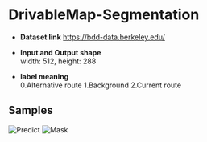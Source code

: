 # DrivableMap-Segmentation

* **Dataset link** 
https://bdd-data.berkeley.edu/


* **Input and Output shape**  
width: 512, height: 288


* **label meaning**  
0.Alternative route  1.Background  2.Current route

Samples
--------
![Predict](https://user-images.githubusercontent.com/52787702/76521440-31bd6300-64a8-11ea-8d41-e40598552d01.gif)
![Mask](https://user-images.githubusercontent.com/52787702/76521187-a643d200-64a7-11ea-891b-2702ace46524.gif)
